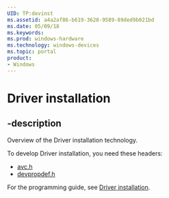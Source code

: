 ```yaml
---
UID: TP:devinst
ms.assetid: a4a2af86-b619-3628-9589-89ded9b021bd
ms.date: 05/09/18
ms.keywords: 
ms.prod: windows-hardware
ms.technology: windows-devices
ms.topic: portal
product:
- Windows
---
```


# Driver installation

## -description

Overview of the Driver installation technology.

To develop Driver installation, you need these headers:

 * [avc.h](..\avc\index.md)
 * [devpropdef.h](..\devpropdef\index.md)

For the programming guide, see [Driver installation](https://docs.microsoft.com/windows-hardware/drivers/install).
